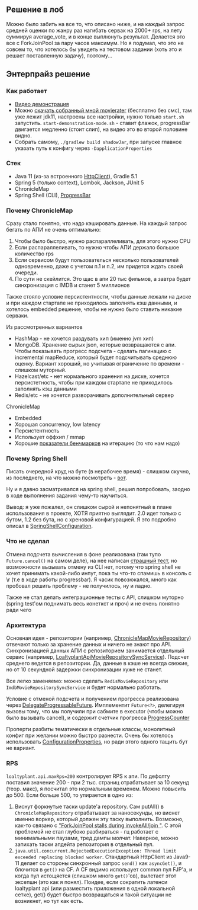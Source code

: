 ## Решение в лоб
Можно было забить на все то, что описано ниже, и на каждый запрос средней оценки по жанру раз нагибать сервак на 2000+ rps,
на лету суммируя average_vote, и в конце выплюнуть результат. Делается это все с ForkJoinPool
за пару часов максимум. Но я подумал, что это не совсем то, что хотелось бы увидеть на тестовом задании (хоть это и решает
поставленную задачу), поэтому...

## Энтерпрайз решение

### Как работает
* [Видео демонстрация](https://www.youtube.com/watch?v=brdHeyHcZ_U)
* Можно [скачать собранный мной movierater](https://drive.google.com/file/d/15OZv8jdTQQW_AYLDDN4CuNwt4WRfs8lv/view) (бесплатно без смс), там уже лежит jdk11, настроены все настройки, нужно только `start.sh` запустить. `start-demonstration-mode.sh` - ставит флажок, progressBar двигается медленно (стоит слип), на видео это во второй половине видно.
* Собрать самому, `./gradlew build shadowJar`, при запуске главное указать путь к конфигу через `-DapplicationProperties`

### Стек
* Java 11 (из-за встроенного [HttpClient](http://openjdk.java.net/jeps/321)), Gradle 5.1
* Spring 5 (только context), Lombok, Jackson, JUnit 5
* ChronicleMap
* Spring Shell (CLI), [ProgressBar](https://github.com/ctongfei/progressbar)

### Почему ChronicleMap
Сразу стало понятно, что надо кэшировать данные. На каждый запрос бегать по АПИ не очень оптимально:
1. Чтобы было быстро, нужно распараллеливать, для этого нужно CPU
2. Если распараллеливать, то нужно чтобы АПИ держало большое количество rps
3. Если сервисом будут пользователься несколько пользователей одновременно, даже с учетом п.1 и п.2,
им придется ждать своей очереди.
4. По сути не скейлится. Это щас в апи 20 тыс фильмов, а завтра будет синхронизация с IMDB и станет 5 миллионов

Также стояло условие персистентности, чтобы данные лежали на диске и при каждом стартапе не приходилось
заполнять кэш данными, и хотелось embedded решение, чтобы не нужно было ставить никакие серваки.

Из рассмотренных вариантов
* HashMap - не хочется раздувать хип (именно jvm хип)
* MongoDB. Хранение сырых json, которые возвращаются с апи. Чтобы показывать прогресс подсчета - сделать пагинацию с 
incremental mapReduce, который будет подсчитывать среднюю оценку. Вариант хороший, но учитывая ограничение по
времени - слишком муторный.
* Hazelcast/etc - нет нормального хранения на диске, хочется персистетность, чтобы при каждом стартапе не приходилось заполнять кэш данными
* Redis/etc - не хочется разворачивать дополнительный сервер

ChronicleMap
* Embedded
* Хорошая concurrency, low latency
* Персистентность
* Использует оффхип / mmap
* Хорошие [показатели бенчмарков](https://jetbrains.github.io/xodus/) на итерацию (то что нам надо)

### Почему Spring Shell
Писать очередной круд на буте (в нерабочее время) - слишком скучно, из последнего, на что можно посмотреть - [вот](https://github.com/IgnatBeresnev/temporary-copy-showcase).

Ну и я давно засматривался на spring shell, решил попробовать, заодно в ходе выполнения задания чему-то научиться.

Вывод: я уже пожалел, он слишком сырой и непонятный в плане использования в проекте, ХОТЯ приятно выглядит. 2.0 идет только с бутом, 1.2 без бута, но с хреновой конфигурацией. Я это подробно описал в [SpringShellConfiguration](https://github.com/IgnatBeresnev/movierater/blob/master/src/main/java/ru/loaltyplant/movierater/configuration/shell/SpringShellConfiguration.java). 

### Что не сделал
Отмена подсчета вычисления в фоне реализована (там тупо `Future.cancel()` на самом деле), на нее написан [страшный тест](https://github.com/IgnatBeresnev/movierater/blob/27388edf4f01c2aa793315793103612533b7e528/src/test/java/ru/loaltyplant/movierater/shell/commands/MovieCommandsTest.java#L27), но возможности вызывать отмену из CLI нет, потому что spring shell не хочет принимать какой-либо инпут, пока ты что-то спамишь в консоль с \r (т.е в ходе работы progressbar). Я часик повозюкался, много как пробовал решить проблему - не получилось, ну и ладно.

Также не стал делать интеграционные тесты с API, слишком муторно (spring test'ом поднимать весь конеткст и проч) и не очень понятно ради чего

### Архитектура
Основная идея - репозитории (например, [ChronicleMapMovieRepository](https://github.com/IgnatBeresnev/movierater/blob/master/src/main/java/ru/loaltyplant/movierater/repository/movie/ChronicleMapMovieRepository.java))
отвечают только за хранение данных и ничего не знают про API. Синхронизацией данных АПИ с репозиторием
занимается отдельный сервис (например, [LoaltyplantApiMovieRepositorySyncService](https://github.com/IgnatBeresnev/movierater/blob/master/src/main/java/ru/loaltyplant/movierater/service/sync/LoaltyplantApiMovieRepositorySyncService.java)).
Подсчет среднего ведется в репозитории. Да, данные в кэше не всегда свежие, но от 10 секундной задержки синхронизации хуже не станет.

Все легко заменяемо: можно сделать `RedisMovieRepository` или `ImdbMovieRepositorySyncService` и будет нормально работать.

Условие с отменой подсчета и получением прогресса реализована через [DelegateProgressableFuture](https://github.com/IgnatBeresnev/movierater/blob/master/src/main/java/ru/loaltyplant/movierater/concurrent/DelegateProgressableFuture.java).
Имплементит `Future<?>`, делегируя вызовы тому, что мы получили при сабмите в executor (чтобы можно было вызывать cancel), и содержит
счетчик прогресса [ProgressCounter](https://github.com/IgnatBeresnev/movierater/blob/master/src/main/java/ru/loaltyplant/movierater/concurrent/ProgressCounter.java)

Проперти разбиты тематически в отдельные классы, монолитный конфиг при желании можно быстро разнести. Очень бы
хотелось использовать [ConfigurationProperties](https://docs.spring.io/spring-boot/docs/current/api/org/springframework/boot/context/properties/ConfigurationProperties.html),
но ради этого одного тащить бут не вариант.

### RPS
`loaltyplant.api.maxRps=200` контролирует RPS к апи. По дефолту поставил значение 200 - при 2 тыс. страниц отрабатывает за 10 секунд (теор. макс), я посчитал это нормальным временем. Можно повысить до 500. Если больше 500, то упирается в одно из:
1) Виснут форкнутые таски update'а repository. Сам putAll() в `ChronicleMapRepository` отрабатывает за наносекунды, но виснет именно воркер, который должен эту таску выполнить. Возможно, как-то связано с ["ForkJoinPool stalls during invokeAll/join
"](https://stackoverflow.com/questions/16894929/forkjoinpool-stalls-during-invokeall-join). С этой проблемой не стал глубоко разбираться - гц работает с минимальными паузами, тред дампы молчат. Наверное, можно запихать таски апдейта репозитория в отдельный пул. 
2) `java.util.concurrent.RejectedExecutionException: Thread limit exceeded replacing blocked worker`. Стандартный HttpClient из Java9-11 делает со стороны синхронный запрос `send()` как `asyncGet()`, и блочится в `get()` на CF. А CF видимо использует common пул FJP'а, и когда пул истощяется (слишком много `get()`'ов), вылетает этот эксепшн (это как я понял). Поидее, если сократить латенси loaltyplant api (или разместить приложения в одной локальной сетке), get() будет быстро возвращаться и такой ситуации не возникнет, но тут как есть. 
